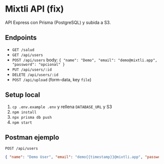 
# Mixtli API (fix)
API Express con Prisma (PostgreSQL) y subida a S3.

## Endpoints
- `GET /salud`
- `GET /api/users`
- `POST /api/users` body: `{ "name": "Demo", "email": "demo@mixtli.app", "password": "opcional" }`
- `PUT /api/users/:id`
- `DELETE /api/users/:id`
- `POST /api/upload` (form-data, key `file`)

## Setup local
1) `cp .env.example .env` y rellena `DATABASE_URL` y S3
2) `npm install`
3) `npx prisma db push`
4) `npm start`

## Postman ejemplo
`POST /api/users`
```json
{ "name": "Demo User", "email": "demo{{timestamp}}@mixtli.app", "password": "123456" }
```
